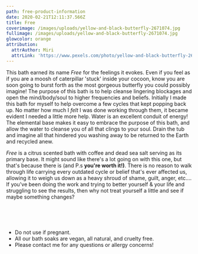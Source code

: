 ```yaml
---
path: free-product-information
date: 2020-02-21T12:11:37.566Z
title: Free
coverimage: /images/uploads/yellow-and-black-butterfly-2671074.jpg
fullimage: /images/uploads/yellow-and-black-butterfly-2671074.jpg
glowcolor: orange
attribution:
  attrAuthor: Miri
  attrLink: 'https://www.pexels.com/photo/yellow-and-black-butterfly-2671074/'
---
```

<!--StartFragment-->

This bath earned its name *Free* for the feelings it evokes. Even if you feel as if you are a moosh of caterpillar 'stuck' inside your cocoon, know you are soon going to burst forth as the most gorgeous butterfly you could possibly imagine! The purpose of this bath is to help cleanse lingering blockages and open the mind/body/soul to higher frequencies and beliefs. Initially I made this bath for myself to help overcome a few cycles that kept popping back up. No matter how much I *felt* I was done working through them, it became evident I needed a little more help. Water is an excellent conduit of energy! The elemental base makes it easy to embrace the purpose of this bath, and allow the water to cleanse you of all that clings to your soul. Drain the tub and imagine all that hindered you washing away to be returned to the Earth and recycled anew.

*Free* is a citrus scented bath with coffee and dead sea salt serving as its primary base. It might sound like there's a lot going on with this one, but that's because there is (and P.s **you're worth it!)**. There is no reason to walk through life carrying every outdated cycle or belief that's ever affected us, allowing it to weigh us down as a heavy shroud of shame, guilt, anger, etc.... If you've been doing the work and trying to better yourself & your life and struggling to see the results, then why not treat yourself a little and see if maybe something changes?

<br/>

<br/>

<br/>

* Do not use if pregnant. 
* All our bath soaks are vegan, all natural, and cruelty free.
* Please contact me for any questions or allergy concerns!

<!--EndFragment-->
